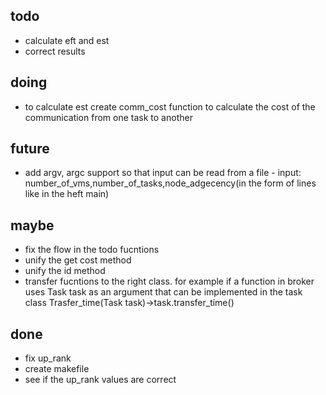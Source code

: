 todo
---
- calculate eft and est
- correct results

doing
---
- to calculate est create comm_cost function to calculate the cost of the communication from one task to another

future
---
- add argv, argc support so that input can be read from a file - input: number_of_vms,number_of_tasks,node_adgecency(in the form of lines like in the heft main) 

maybe
---
- fix the flow in the todo fucntions
- unify the get cost method
- unify the id method
- transfer fucntions to the right class. for example if a function in broker uses Task task as an argument that can be implemented in the task class Trasfer_time(Task task)->task.transfer_time()

done
---
- fix up_rank
- create makefile
- see if the up_rank values are correct
